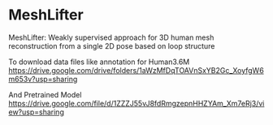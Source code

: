 # MeshLifter

MeshLifter: Weakly supervised approach for 3D human mesh reconstruction from a single 2D pose based on loop structure

To download data files like  annotation for Human3.6M
<https://drive.google.com/drive/folders/1aWzMfDqTOAVnSxYB2Gc_XoyfgW6m653v?usp=sharing>

And Pretrained Model
<https://drive.google.com/file/d/1ZZZJ55vJ8fdRmgzepnHHZYAm_Xm7eRj3/view?usp=sharing>
